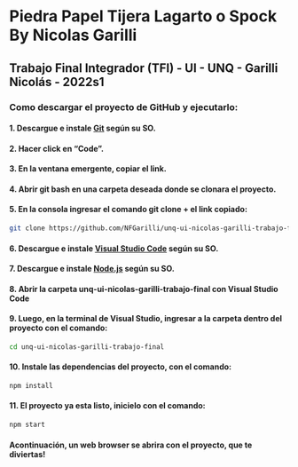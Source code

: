 # Piedra Papel Tijera Lagarto o Spock By Nicolas Garilli

## Trabajo Final Integrador (TFI) - UI - UNQ - Garilli Nicolás - 2022s1

### Como descargar el proyecto de GitHub y ejecutarlo:

#### 1. Descargue e instale [Git](https://git-scm.com/download/) según su SO.

#### 2. Hacer click en “Code”.

#### 3. En la ventana emergente, copiar el link.

#### 4. Abrir git bash en una carpeta deseada donde se clonara el proyecto.

#### 5. En la consola ingresar el comando git clone + el link copiado: 
```bash
git clone https://github.com/NFGarilli/unq-ui-nicolas-garilli-trabajo-final.git
```
#### 6. Descargue e instale [Visual Studio Code](https://code.visualstudio.com/) según su SO. 

#### 7. Descargue e instale [Node.js](https://nodejs.org/en/download/) según su SO.

#### 8. Abrir la carpeta unq-ui-nicolas-garilli-trabajo-final con Visual Studio Code

#### 9. Luego, en la terminal de Visual Studio, ingresar a la carpeta dentro del proyecto con el comando:
```bash
cd unq-ui-nicolas-garilli-trabajo-final
```

#### 10. Instale las dependencias del proyecto, con el comando:
```sh	
npm install
```

#### 11. El proyecto ya esta listo, inicielo con el comando:
```sh	
npm start
```

#### Acontinuación, un web browser se abrira con el proyecto, que te diviertas!